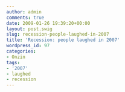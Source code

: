 ```yaml
---
author: admin
comments: true
date: 2009-01-26 19:39:20+00:00
layout: post.swig
slug: recession-people-laughed-in-2007
title: 'Recession: people laughed in 2007'
wordpress_id: 97
categories:
- Onzin
tags:
- '2007'
- laughed
- recession
---
```



